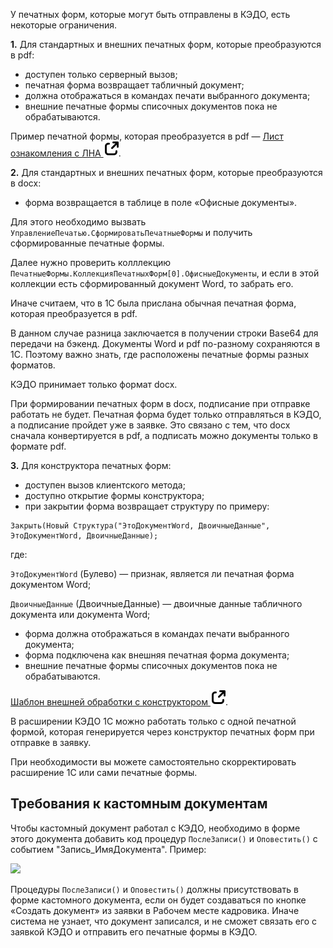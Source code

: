 У печатных форм, которые могут быть отправлены в КЭДО, есть некоторые ограничения. 

**1.** Для стандартных и внешних печатных форм, которые преобразуются в pdf: 
- доступен только серверный вызов;
- печатная форма возвращает табличный документ;
- должна отображаться в командах печати выбранного документа;
- внешние печатные формы списочных документов пока не обрабатываются.

Пример печатной формы, которая преобразуется в pdf — [Лист ознакомления с ЛНА ![ссылка на внешний ресурс](./assets/link.svg "inline")](https://cloud.mail.ru/public/ggMk/7hAwN2QGT/%D0%9B%D0%B8%D1%81%D1%82%20%D0%BE%D0%B7%D0%BD%D0%B0%D0%BA%D0%BE%D0%BC%D0%BB%D0%B5%D0%BD%D0%B8%D1%8F%20%D1%81%20%D0%9B%D0%9D%D0%90%20(1).epf).

**2.** Для стандартных и внешних печатных форм, которые преобразуются в docx:
- форма возвращается в таблице в поле «Офисные документы».

Для этого необходимо вызвать ```УправлениеПечатью.СформироватьПечатныеФормы``` и получить сформированные печатные формы. 

Далее нужно проверить колллекцию ```ПечатныеФормы.КоллекцияПечатныхФорм[0].ОфисныеДокументы```, и если в этой коллекции есть сформированный документ Word, то забрать его. 

Иначе считаем, что в 1C была прислана обычная печатная форма, которая преобразуется в pdf.

В данном случае разница заключается в получении строки Base64 для передачи на бэкенд. Документы Word и pdf по-разному сохраняются в 1С. Поэтому важно знать, где расположены печатные формы разных форматов.   

<warn>
КЭДО принимает только формат docx.
</warn>

При формировании печатных форм в docx, подписание при отправке работать не будет. Печатная форма будет только отправляться в КЭДО, а подписание пройдет уже в заявке. Это связано с тем, что docx сначала конвертируется в pdf, а подписать можно документы только в формате pdf.

**3.** Для конструктора печатных форм: 
- доступен вызов клиентского метода;
- доступно открытие формы конструктора;
- при закрытии форма возвращает структуру по примеру:
```
Закрыть(Новый Структура("ЭтоДокументWord, ДвоичныеДанные", ЭтоДокументWord, ДвоичныеДанные);
```
где:

```ЭтоДокументWord``` (Булево) — признак, является ли печатная форма документом Word;

```ДвоичныеДанные``` (ДвоичныеДанные) — двоичные данные табличного документа или документа Word;

- форма должна отображаться в командах печати выбранного документа; 
- форма подключена как внешняя печатная форма документа;
- внешние печатные формы списочных документов пока не обрабатываются.

[Шаблон внешней обработки с конструктором ![ссылка на внешний ресурс](./assets/link.svg "inline")](https://cloud.mail.ru/public/ggMk/7hAwN2QGT/%D0%A8%D0%B0%D0%B1%D0%BB%D0%BE%D0%BD%20%D0%B2%D0%BD%D0%B5%D1%88%D0%BD%D0%B5%D0%B9%20%D0%BE%D0%B1%D1%80%D0%B0%D0%B1%D0%BE%D1%82%D0%BA%D0%B8%20%D1%81%20%D0%BA%D0%BE%D0%BD%D1%81%D1%82%D1%80%D1%83%D0%BA%D1%82%D0%BE%D1%80%D0%BE%D0%BC%20(1).epf).

<warn>

В расширении КЭДО 1С можно работать только с одной печатной формой, которая генерируется через конструктор печатных форм при отправке в заявку. 

При необходимости вы можете самостоятельно скорректировать расширение 1С или сами печатные формы.

</warn>

## Требования к кастомным документам

Чтобы кастомный документ работал с КЭДО, необходимо в форме этого документа добавить код процедур ```ПослеЗаписи()``` и ```Оповестить()``` с событием "Запись_ИмяДокумента". Пример:

![](./assets/file.JeEDNC.png)

Процедуры ```ПослеЗаписи()``` и ```Оповестить()``` должны присутствовать в форме кастомного документа, если он будет создаваться по кнопке «Создать документ» из заявки в Рабочем месте кадровика. Иначе система не узнает, что документ записался, и не сможет связать его с заявкой КЭДО и отправить его печатные формы в КЭДО.